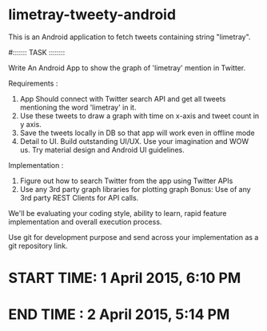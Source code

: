 # limetray-tweety-android

This is an Android application to fetch tweets containing string "limetray".

#::::::: TASK ::::::::

Write An Android App to show the graph of 'limetray' mention in Twitter.

Requirements :

1. App Should connect with Twitter search API and get all tweets mentioning the word 'limetray' in it.
2. Use these tweets to draw a graph with time on x-axis and tweet count in y axis.
3. Save the tweets locally in DB so that app will work even in offline mode
4. Detail to UI. Build outstanding UI/UX. Use your imagination and WOW us. Try material design and Android UI guidelines.

Implementation :

1. Figure out how to search Twitter from the app using Twitter APIs
2. Use any 3rd party graph libraries for plotting graph
Bonus: Use of any 3rd party REST Clients for API calls.

We'll be evaluating your coding style, ability to learn, rapid feature implementation and overall execution process.

Use git for development purpose and send across your implementation as a git repository link.

# START TIME: 1 April 2015, 6:10 PM 
# END TIME :  2 April 2015, 5:14 PM
